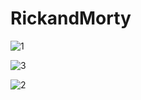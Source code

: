 # RickandMorty

![1](https://github.com/SreeragTV99/RickandMorty/assets/75733117/b152ddf3-7cee-4dc1-91be-896a6c72918a)

![3](https://github.com/SreeragTV99/RickandMorty/assets/75733117/8b89919f-da34-44e4-a243-c16b5ec36d5b)


![2](https://github.com/SreeragTV99/RickandMorty/assets/75733117/236296b8-1dbf-4691-a737-ef13253a37cd)
